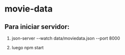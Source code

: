 # movie-data

## Para iniciar servidor:

1) json-server --watch data/moviedata.json --port 8000

2) luego npm start



